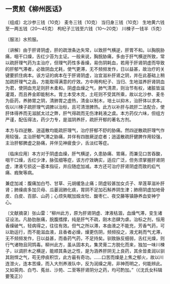 ## 一贯煎《柳州医话》

〔组成〕北沙参三钱（10克） 麦冬三钱（10克） 当归身三钱（10克） 生地黄六钱至一两五钱（20～45克） 枸杞子三钱至六钱（10～20克） 川楝子一钱半（5克）

〔服法〕水煎服。

〔讲解〕由于肝肾阴虚，肝的疏泄条达失常，以致肝气横逆，肝胃不和。以胸脘胁痛，咽干口燥，舌红少苔为主证。一般来说，胸脘胁痛，多由于肝气横逆所致，常以疏肝理气药为主治疗，但理气药性多香燥，易伤阴耗血，若用于肝肾阴虚而导致的肝郁气滞者，必致阴血尤耗，使气更滞，无不频频发作，日以益甚，故治疗的关键要抓住病本。该方证的病本在于肝肾阴虚，治宜滋补肝肾之阴，并在此基础上稍加疏肝理气之品，方能取得满意的疗效。方中用枸杞子、当归、生地滋养肝肾阴血为君，使阴血充足则肝木柔和。阴虚血燥之气，肺气清肃，则治节有权，诸脏皆滋灌溉，而且养金即能制木。胃土本受木克，土旺则不受其所乘，故以北沙参、麦冬为臣药，养肺胃之阴，清肺胃之虚热，清金以制木，培土以抑木，治肝体以求本。佐以川楝子疏肝理气调脾以治标，且可清泄脾热。此方以补肝与疏肝二法配合，使肝体得养而无滋腻太过之弊，肝气得疏而无伤津耗液之虞。本方药仅六味，但组方严谨，配伍得法，药少力专，是滋阴养肝，疏肝开郁的著名方剂。

本方与四逆散、逍遥散均能疏肝理气，治疗肝郁不舒的胁痛。然四逆散疏肝理气作用较强，主治肝郁气滞之胁痛，并伴有四肢厥逆症者；逍遥散疏肝健脾作用较强，主治肝郁脾虚之胁痛，并伴见神疲食少，舌淡红等症。

〔临床应用〕本方对于阴虚血燥，肝气横逆，久患胁痛、胃痛，而兼见口苦吞酸，咽干口燥，舌红少津，脉弦细等症，该方疗效确实，适应广泛，但务须掌握肝肾阴虚，津液亏损这一基本指征，并应随症加减。本方还可治疗肝肾阴虚而致的疝气痛、瘕聚等病。

兼症加减：腹痛加白芍、甘草、元胡缓急止痛；阴虚较甚加女贞子、旱莲草滋补肝肾；肺燥痰多加贝母、瓜蒌润肺化痰，胃阴不足加石斛养阴生津；肺痨阴虚加地骨皮、白皮、百部、山药；心烦失眠加煅龙牡、酸枣仁、夜交藤等镇静养血安神宁心。

〔文献摘录〕张山雷：“柳州此方，原为肝肾阴虚、津液枯涸，血燥气滞，变生诸证设法。凡胁肋胀痛，脘腹搘撑，纯是肝气不疏，刚木恣肆为虐。治标之剂，恒用香燥破气，轻病得之，往往有效。但气之所以滞，本由液之不能充，芳香气药，可以助运行，而不能滋血液，且香者必燥，燥更伤阴，频频投之，液尤耗而气尤滞，无不频频发作，日以益甚，而香药气药，不足持矣。驯致脉反细弱，舌红光燥，则行气诸物且同鸩毒。柳州此方，虽从固本丸，集灵膏二方脱化而来，独加一味川楝子，以调肝木之横逆，能顺其条达之性，是为涵养肝阴无上良药，其余皆柔润以驯其刚悍之气，苟无停痰积饮，此方最有奇功。……口苦而燥是上焦之郁火，故以川连泄火，连本苦燥，而入大剂养液队中，反为润燥之用，非神而明之，何能辨此。又如萸肉、白芍、菟丝、沙苑、二至等肝肾阴分之药，均可酌加。”（《沈氏女科辑要笺正》）

